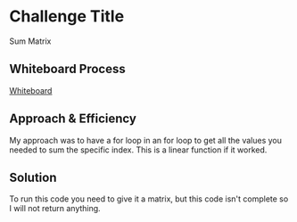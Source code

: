 # Challenge Title
Sum Matrix

## Whiteboard Process

[Whiteboard](./sum-matrix.py)

## Approach & Efficiency
<!-- What approach did you take? Why? What is the Big O space/time for this approach? -->
My approach was to have a for loop in an for loop to get all the values you needed to sum the specific index.
This is a linear function if it worked.

## Solution
To run this code you need to give it a matrix, but this code isn't complete so I will not return anything.